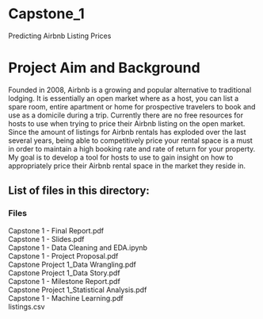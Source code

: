 # Capstone_1
Predicting Airbnb Listing Prices

# Project Aim and Background   

Founded in 2008, Airbnb is a growing and popular alternative to traditional lodging. It is essentially an open market where as a host, you can list a spare room, entire apartment or home for prospective travelers to book and use as a domicile during a trip. Currently there are no free resources for hosts to use when trying to price their Airbnb listing on the open market. Since the amount of listings for Airbnb rentals has exploded over the last several years, being able to competitively price your rental space is a must in order to maintain a high booking rate and rate of return for your property. My goal is to develop a tool for hosts to use to gain insight on how to appropriately price their Airbnb rental space in the market they reside in.

## List of files in this directory:

### Files
Capstone 1 - Final Report.pdf                          
Capstone 1 - Slides.pdf                                                    
Capstone 1 - Data Cleaning and EDA.ipynb                                                          
Capstone 1 - Project Proposal.pdf                              
Capstone Project 1_Data Wrangling.pdf                         
Capstone Project 1_Data Story.pdf                          
Capstone 1 - Milestone Report.pdf                              
Capstone Project 1_Statistical Analysis.pdf                   
Capstone 1 - Machine Learning.pdf                               
listings.csv                                                    
